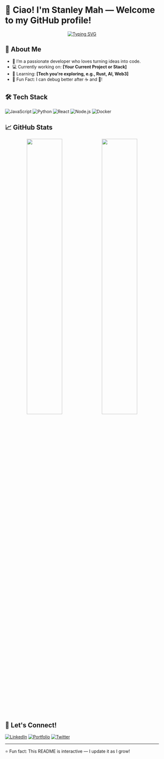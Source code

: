 # 👋 Ciao! I'm Stanley Mah — Welcome to my GitHub profile!

<p align="center">
  <a href="https://git.io/typing-svg">
    <img src="https://readme-typing-svg.demolab.com?font=Fira+Code&duration=4000&pause=1000&color=00F7FF&center=true&width=600&lines=Software+Engineer.+Entrepreneur.+Monash+Graduate." alt="Typing SVG" />
  </a>
  </p>

## 🚀 About Me
- 🎯 I’m a passionate developer who loves turning ideas into code.
- 💻 Currently working on: **[Your Current Project or Stack]**
- 🌱 Learning: **[Tech you're exploring, e.g., Rust, AI, Web3]**
- 🧩 Fun Fact: I can debug better after ☕️ and 🎵!

## 🛠️ Tech Stack
![JavaScript](https://img.shields.io/badge/-JavaScript-black?style=flat-square&logo=javascript)
![Python](https://img.shields.io/badge/-Python-black?style=flat-square&logo=python)
![React](https://img.shields.io/badge/-React-black?style=flat-square&logo=react)
![Node.js](https://img.shields.io/badge/-Node.js-black?style=flat-square&logo=node.js)
![Docker](https://img.shields.io/badge/-Docker-black?style=flat-square&logo=docker)

## 📈 GitHub Stats
<p align="center">
  <img width="48%" src="https://github-readme-stats.vercel.app/api?username=YOUR_USERNAME&show_icons=true&theme=tokyonight" />
  <img width="48%" src="https://github-readme-streak-stats.herokuapp.com/?user=YOUR_USERNAME&theme=tokyonight" />
</p>

## 🔗 Let's Connect!
[![LinkedIn](https://img.shields.io/badge/-LinkedIn-blue?style=flat-square&logo=linkedin)](https://linkedin.com/in/YOUR_PROFILE)
[![Portfolio](https://img.shields.io/badge/-Portfolio-black?style=flat-square&logo=firefox-browser)](https://yourportfolio.com)
[![Twitter](https://img.shields.io/badge/-Twitter-blue?style=flat-square&logo=twitter)](https://twitter.com/YOUR_HANDLE)

---

⭐️ Fun fact: This README is interactive — I update it as I grow!
